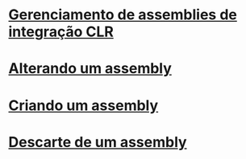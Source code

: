 # [Gerenciamento de assemblies de integração CLR](managing-clr-integration-assemblies.md)
# [Alterando um assembly](altering-an-assembly.md)
# [Criando um assembly](creating-an-assembly.md)
# [Descarte de um assembly](dropping-an-assembly.md)
